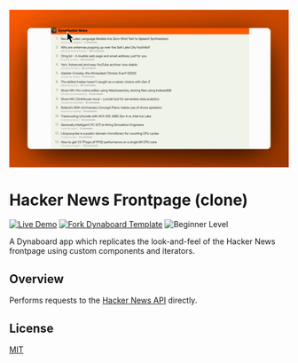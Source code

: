 ![Hacker News Frontpage Preview](hacker-news.gif)

# Hacker News Frontpage (clone)

[![Live Demo](https://img.shields.io/badge/live%20demo-view-green)](https://hackernews.dynaboard.app/) [![Fork Dynaboard Template](https://img.shields.io/badge/dynaboard-fork-purple)](https://dynaboard.new/dynaboard/dynaboard--hacker-news) ![Beginner Level](https://img.shields.io/badge/level-advanced-blue)

A Dynaboard app which replicates the look-and-feel of the Hacker News frontpage using custom components and iterators.

## Overview

Performs requests to the [Hacker News API](https://github.com/HackerNews/API) directly.

## License

[MIT](LICENSE)
